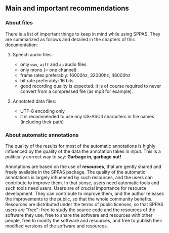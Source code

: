 ## Main and important recommendations


### About files

There is a list of important things to keep in mind while using SPPAS.
They are summarized as follows and detailed in the chapters of this 
documentation:

1. Speech audio files:

    - only `wav`, `aiff` and `au` audio files
    - only mono (= one channel)
    - frame rates preferably: 16000hz, 32000hz, 48000hz
    - bit rate preferably: 16 bits
    - good recording quality is expected. It is of course required to
    never convert from a compressed file (as mp3 for example).

2. Annotated data files:

    - UTF-8 encoding only
    - it is recommended to use ony US-ASCII characters in file names (including their path)


### About automatic annotations

The quality of the results for most of the automatic annotations is highly
influenced by the quality of the data the annotation takes in input.
This is a politically correct way to say: **Garbage in, garbage out!**

Annotations are based on the use of **resources**, that are gently shared and
freely available in the SPPAS package. 
The quality of the automatic annotations is largely influenced by such 
resources, and the users can contribute to improve them. In that sense, 
users need automatic tools and such tools need users.
Users are of crucial importance for resource development. They can contribute 
to improve them, and the author releases the improvements to the public, so 
that the whole community benefits. Resources are distributed under the terms 
of public licenses, so that SPPAS users are "free": 
free to study the source code and the resources of the software they use, 
free to share the software and resources with other people, 
free to modify the software and resources, and 
free to publish their modified versions of the software and resources.
